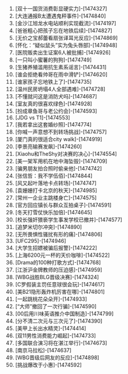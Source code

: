 
1. [双十一国货消费彰显硬实力]-[1474327]
1. [大连通报B太遭遇鬼秤事件]-[1474840]
1. [金沙江旭龙水电站顺利实现截流]-[1474197]
1. [爸爸粗心把孩子忘在地铁后续]-[1474827]
1. [无价之宝郝蕾看扇张译耳光反应]-[1474869]
1. [怀化：“疑似鼠头”实为兔头唇部]-[1474948]
1. [医院贩卖出生证案6人被批捕]-[1474926]
1. [一只叫小蜜薯的狗狗]-[1474749]
1. [生猪养殖滥用抗生素系谣言]-[1474431]
1. [谁会拒绝看帅哥在雨中滑铲]-[1474620]
1. [谁家孩子忘地铁上了]-[1474735]
1. [温州民房坍塌4人全部遇难]-[1474728]
1. [不懂就问这是消防犬吗]-[1474687]
1. [室友真的很喜欢绿色]-[1474928]
1. [扮成章鱼哥与老公约会]-[1474593]
1. [JDG vs T1]-[1474553]
1. [我若拿出这套婚纱照]-[1474774]
1. [你喊一声意想不到转场挑战]-[1474757]
1. [厦门真的很适合city walk]-[1474919]
1. [李景亮输赛发飙]-[1474260]
1. [Xiaohu和TheShy对决赛的决心]-[1474554]
1. [美一架军用机在地中海坠毁]-[1474709]
1. [骗男朋友拍合照时偷亲他]-[1474742]
1. [张信哲：我不学伍佰]-[1474844]
1. [风又起叶落地卡点转场]-[1474747]
1. [袁姗姗打卡北京的秋天]-[1474985]
1. [常州一企业主跳楼身亡]-[1474575]
1. [官方回应镇长与群众互拍桌子]-[1474591]
1. [冬天打雪仗快乐加倍]-[1474645]
1. [校长强奸猥亵学生事发学校已撤并]-[1474577]
1. [追梦米切尔冲突]-[1474890]
1. [无所畏惧性骚扰有形的痛]-[1474806]
1. [UFC295]-[1474946]
1. [大学生招嫖被骗后报警]-[1474222]
1. [上海6200元一杯的天价咖啡]-[1474522]
1. [Drama的100种打歌方式]-[1474768]
1. [江浙沪金牌教师的压迫感]-[1474959]
1. [WBG战胜BLG晋级决赛]-[1474324]
1. [C罗假装主罚任意球很会玩]-[1474617]
1. [美B21隐形轰炸机厉害在哪]-[1474801]
1. [一起跳桃花朵朵开]-[1474933]
1. [“大师”撤回了一次行骗]-[1474590]
1. [00后用川味英语推介中国制造]-[1474799]
1. [分不清二次元与三次元了]-[1474390]
1. [美甲上长出水精灵]-[1474414]
1. [双11男性消费能力崛起]-[1474733]
1. [多国联合演习将在湛江举行]-[1474673]
1. [南京马拉松]-[1474637]
1. [WBG晋级后网友的反应]-[1474898]
1. [挑战爆改于小惠]-[1474592]